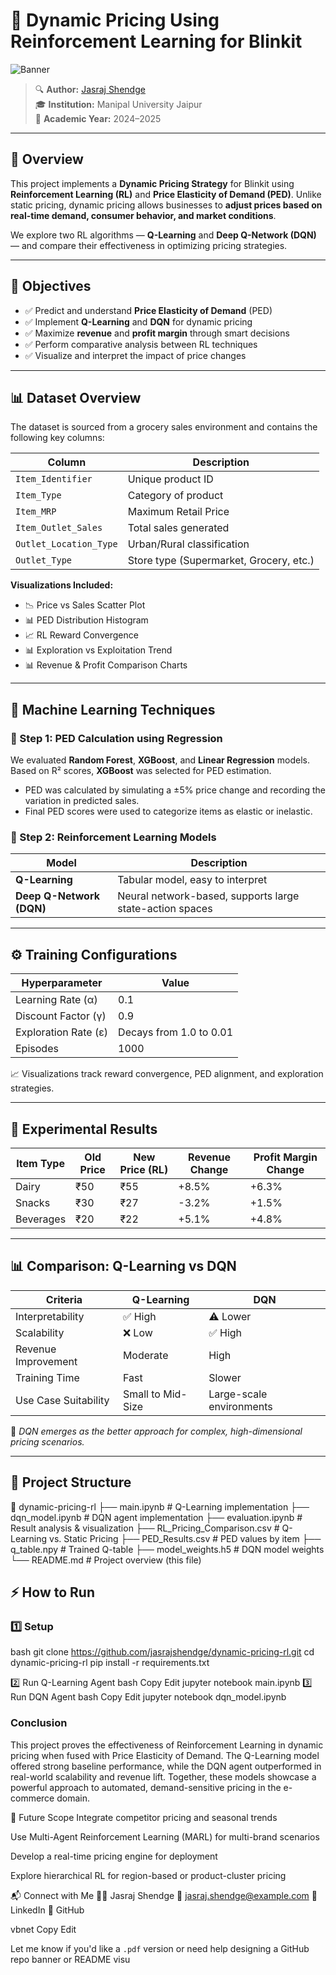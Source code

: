 # 🚀 Dynamic Pricing Using Reinforcement Learning for Blinkit  

![Banner](https://github.com/user-attachments/assets/026abde7-55ec-405e-85c2-1cb04b48be50)

> 🔍 **Author:** [Jasraj Shendge](https://www.linkedin.com/in/jasrajshendge)  
> 🎓 **Institution:** Manipal University Jaipur  
> 📅 **Academic Year:** 2024–2025

---

## 📖 Overview

This project implements a **Dynamic Pricing Strategy** for Blinkit using **Reinforcement Learning (RL)** and **Price Elasticity of Demand (PED)**. Unlike static pricing, dynamic pricing allows businesses to **adjust prices based on real-time demand, consumer behavior, and market conditions**.

We explore two RL algorithms — **Q-Learning** and **Deep Q-Network (DQN)** — and compare their effectiveness in optimizing pricing strategies.

---

## 🎯 Objectives

- ✅ Predict and understand **Price Elasticity of Demand** (PED)  
- ✅ Implement **Q-Learning** and **DQN** for dynamic pricing  
- ✅ Maximize **revenue** and **profit margin** through smart decisions  
- ✅ Perform comparative analysis between RL techniques  
- ✅ Visualize and interpret the impact of price changes  

---

## 📊 Dataset Overview

The dataset is sourced from a grocery sales environment and contains the following key columns:

| Column | Description |
|--------|-------------|
| `Item_Identifier` | Unique product ID |
| `Item_Type` | Category of product |
| `Item_MRP` | Maximum Retail Price |
| `Item_Outlet_Sales` | Total sales generated |
| `Outlet_Location_Type` | Urban/Rural classification |
| `Outlet_Type` | Store type (Supermarket, Grocery, etc.) |

**Visualizations Included:**
- 📉 Price vs Sales Scatter Plot  
- 📊 PED Distribution Histogram  
- 📈 RL Reward Convergence  
- 📊 Exploration vs Exploitation Trend  
- 📊 Revenue & Profit Comparison Charts  

---

## 🧠 Machine Learning Techniques

### 📌 Step 1: PED Calculation using Regression

We evaluated **Random Forest**, **XGBoost**, and **Linear Regression** models. Based on R² scores, **XGBoost** was selected for PED estimation.

- PED was calculated by simulating a ±5% price change and recording the variation in predicted sales.
- Final PED scores were used to categorize items as elastic or inelastic.

### 📌 Step 2: Reinforcement Learning Models

| Model | Description |
|-------|-------------|
| **Q-Learning** | Tabular model, easy to interpret |
| **Deep Q-Network (DQN)** | Neural network-based, supports large state-action spaces |

---

## ⚙️ Training Configurations

| Hyperparameter | Value |
|----------------|-------|
| Learning Rate (α) | 0.1 |
| Discount Factor (γ) | 0.9 |
| Exploration Rate (ε) | Decays from 1.0 to 0.01 |
| Episodes | 1000 |

📈 Visualizations track reward convergence, PED alignment, and exploration strategies.

---

## 🧪 Experimental Results

| Item Type | Old Price | New Price (RL) | Revenue Change | Profit Margin Change |
|-----------|-----------|----------------|----------------|-----------------------|
| Dairy     | ₹50       | ₹55            | +8.5%          | +6.3%                |
| Snacks    | ₹30       | ₹27            | -3.2%          | +1.5%                |
| Beverages | ₹20       | ₹22            | +5.1%          | +4.8%                |

---

## 📊 Comparison: Q-Learning vs DQN

| Criteria | Q-Learning | DQN |
|----------|------------|-----|
| Interpretability | ✅ High | ⚠️ Lower |
| Scalability | ❌ Low | ✅ High |
| Revenue Improvement | Moderate | High |
| Training Time | Fast | Slower |
| Use Case Suitability | Small to Mid-Size | Large-scale environments |

📌 *DQN emerges as the better approach for complex, high-dimensional pricing scenarios.*

---

## 📁 Project Structure

📂 dynamic-pricing-rl
├── main.ipynb # Q-Learning implementation
├── dqn_model.ipynb # DQN agent implementation
├── evaluation.ipynb # Result analysis & visualization
├── RL_Pricing_Comparison.csv # Q-Learning vs. Static Pricing
├── PED_Results.csv # PED values by item
├── q_table.npy # Trained Q-table
├── model_weights.h5 # DQN model weights
└── README.md # Project overview (this file)

## ⚡ How to Run

### 1️⃣ Setup

bash
git clone https://github.com/jasrajshendge/dynamic-pricing-rl.git
cd dynamic-pricing-rl
pip install -r requirements.txt

2️⃣ Run Q-Learning Agent
bash
Copy
Edit
jupyter notebook main.ipynb
3️⃣ Run DQN Agent
bash
Copy
Edit
jupyter notebook dqn_model.ipynb

### Conclusion
This project proves the effectiveness of Reinforcement Learning in dynamic pricing when fused with Price Elasticity of Demand. The Q-Learning model offered strong baseline performance, while the DQN agent outperformed in real-world scalability and revenue lift. Together, these models showcase a powerful approach to automated, demand-sensitive pricing in the e-commerce domain.

🔮 Future Scope
Integrate competitor pricing and seasonal trends

Use Multi-Agent Reinforcement Learning (MARL) for multi-brand scenarios

Develop a real-time pricing engine for deployment

Explore hierarchical RL for region-based or product-cluster pricing

📬 Connect with Me
👨‍💻 Jasraj Shendge
📧 jasraj.shendge@example.com
🔗 LinkedIn
📂 GitHub

vbnet
Copy
Edit

Let me know if you'd like a `.pdf` version or need help designing a GitHub repo banner or README visu

